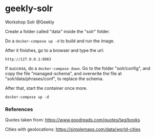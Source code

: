 # geekly-solr
Workshop Solr @Geekly

Create a folder called "data" inside the "solr" folder.

Do a `docker-compose up -d` to build and run the image.

After it finishes, go to a browser and type the url:

`http://127.0.0.1:8983`

If success, do a `docker-compose down`. Go to the folder "solr/config", and copy the file "managed-schema", and overwrite the file at "solr/data/phrases/conf", to replace the schema.

After that, start the container once more.

`docker-compose up -d`


### References
Quotes taken from: https://www.goodreads.com/quotes/tag/books

Cities with geolocations: https://simplemaps.com/data/world-cities